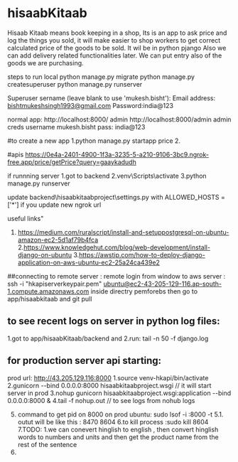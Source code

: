 # hisaabKitaab
Hisaab Kitaab means book keeping in a shop, Its is an app to ask price and log the things you sold, it will make easier to shop workers to get correct calculated price of the goods to be sold. It wil be in python pjango Also we can add delivery related functionalities later. We can put entry also of the goods we are purchasing. 

steps to run local
python manage.py migrate
python manage.py createsuperuser
python manage.py runserver

Superuser
sername (leave blank to use 'mukesh.bisht'): 
Email address: bishtmukeshsingh1993@gmail.com
Password:india@123

normal app: http://localhost:8000/
admin http://localhost:8000/admin
admin creds
username mukesh.bisht
pass: india@123

#to create a new app 
1.python manage.py startapp price
2.

#apis
https://0e4a-2401-4900-1f3a-3235-5-a210-9106-3bc9.ngrok-free.app/price/getPrice?query=gaaykadudh


if runnning server 
1.got to backend
2.venv\Scripts\activate
3.python manage.py runserver 

update backend\hisaabkitaabproject\settings.py with  ALLOWED_HOSTS = ['*']
 if you update new ngrok url

 useful links"
1. https://medium.com/ruralscript/install-and-setuppostgresql-on-ubuntu-amazon-ec2-5d1af79b4fca
2.https://www.knowledgehut.com/blog/web-development/install-django-on-ubuntu
3.https://awstip.com/how-to-deploy-django-application-on-aws-ubuntu-ec2-25a24ca439e2


##connecting to remote server :
 remote login from window to aws server :  ssh -i "hkapiserverkeypair.pem" ubuntu@ec2-43-205-129-116.ap-south-1.compute.amazonaws.com
inside directry pemforebs
then go to app/hisaabkitaab and git pull

## to see recent logs on server in python log files:
1.got to app/hisaabKitaab/backend and
2.run: tail -n 50 -f django.log




## for production server api starting:
prod url: http://43.205.129.116:8000
1.source venv-hkapi/bin/activate
2.gunicorn --bind 0.0.0.0:8000 hisaabkitaabproject.wsgi // it will start server in prod
3.nohup gunicorn hisaabkitaabproject.wsgi:application --bind 0.0.0.0:8000 &
4.tail -f nohup.out // to see logs from nohub logs

5. command to get pid on 8000 on prod ubuntu: sudo lsof -i :8000 -t
5.1. outut will be like this :
8470
8604
6.to kill process :sudo kill 8604
7.TODO:
1.we can conevert hinglish to english , then convert hinglish words to numbers and units and then get the product name from the rest of the sentence
2.
